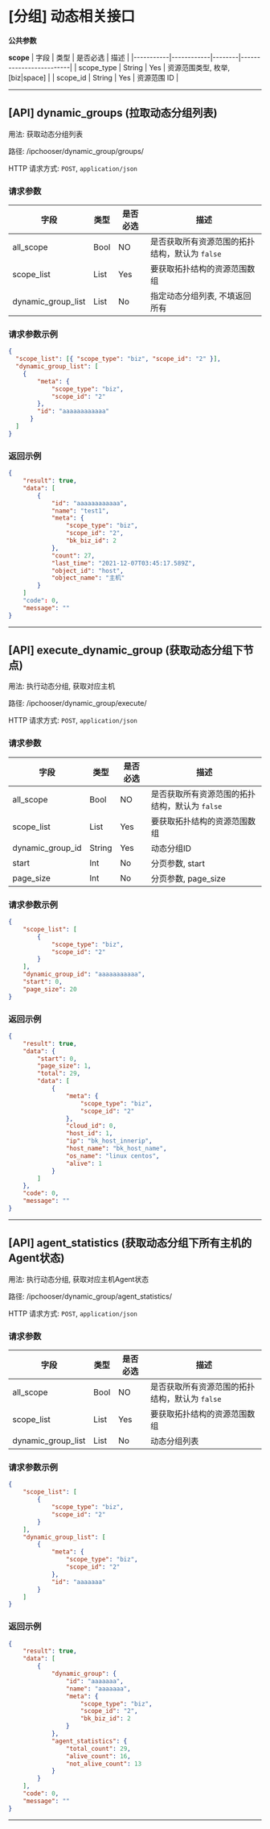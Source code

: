 # [分组] 动态相关接口

**公共参数**

**scope**
| 字段 | 类型 | 是否必选 | 描述 |
|-----------|------------|--------|-------------------------|
| scope_type | String | Yes | 资源范围类型, 枚举, [biz|space] |
| scope_id | String | Yes | 资源范围 ID |

<hr>

## [API] dynamic_groups (拉取动态分组列表)

用法: 获取动态分组列表

路径: /ipchooser/dynamic_group/groups/

HTTP 请求方式: `POST`, `application/json`

### 请求参数

| 字段       | 类型 | 是否必选 | 描述                                           |
| ---------- | ---- | -------- | ---------------------------------------------- |
| all_scope  | Bool | NO       | 是否获取所有资源范围的拓扑结构，默认为 `false` |
| scope_list | List | Yes      | 要获取拓扑结构的资源范围数组                   |
| dynamic_group_list | List | No | 指定动态分组列表, 不填返回所有 |

### 请求参数示例

```json
{
  "scope_list": [{ "scope_type": "biz", "scope_id": "2" }],
  "dynamic_group_list": [
    {
        "meta": {
            "scope_type": "biz",
            "scope_id": "2"
        },
        "id": "aaaaaaaaaaaa"
      }
  ]
}
```

### 返回示例

```json
{
    "result": true,
    "data": [
        {
            "id": "aaaaaaaaaaaa",
            "name": "test1",
            "meta": {
                "scope_type": "biz",
                "scope_id": "2",
                "bk_biz_id": 2
            },
            "count": 27,
            "last_time": "2021-12-07T03:45:17.589Z",
            "object_id": "host",
            "object_name": "主机"
        }
    ]
    "code": 0,
    "message": ""
}
```

<hr>

## [API] execute_dynamic_group (获取动态分组下节点)

用法: 执行动态分组, 获取对应主机

路径: /ipchooser/dynamic_group/execute/

HTTP 请求方式: `POST`, `application/json`

### 请求参数

| 字段       | 类型 | 是否必选 | 描述                                           |
| ---------- | ---- | -------- | ---------------------------------------------- |
| all_scope  | Bool | NO       | 是否获取所有资源范围的拓扑结构，默认为 `false` |
| scope_list | List | Yes      | 要获取拓扑结构的资源范围数组                   |
| dynamic_group_id | String | Yes | 动态分组ID |
| start | Int | No | 分页参数, start |
| page_size | Int | No | 分页参数, page_size |

### 请求参数示例

```json
{
    "scope_list": [
        {
            "scope_type": "biz",
            "scope_id": "2"
        }
    ],
    "dynamic_group_id": "aaaaaaaaaaa",
    "start": 0,
    "page_size": 20
}
```

### 返回示例

```json
{
    "result": true,
    "data": {
        "start": 0,
        "page_size": 1,
        "total": 29,
        "data": [
            {
                "meta": {
                    "scope_type": "biz",
                    "scope_id": "2"
                },
                "cloud_id": 0,
                "host_id": 1,
                "ip": "bk_host_innerip",
                "host_name": "bk_host_name",
                "os_name": "linux centos",
                "alive": 1
            }
        ]
    },
    "code": 0,
    "message": ""
}
```

<hr>

## [API] agent_statistics (获取动态分组下所有主机的Agent状态)

用法: 执行动态分组, 获取对应主机Agent状态

路径: /ipchooser/dynamic_group/agent_statistics/

HTTP 请求方式: `POST`, `application/json`

### 请求参数

| 字段       | 类型 | 是否必选 | 描述                                           |
| ---------- | ---- | -------- | ---------------------------------------------- |
| all_scope  | Bool | NO       | 是否获取所有资源范围的拓扑结构，默认为 `false` |
| scope_list | List | Yes      | 要获取拓扑结构的资源范围数组                   |
| dynamic_group_list | List | No | 动态分组列表 |

### 请求参数示例

```json
{
    "scope_list": [
        {
            "scope_type": "biz",
            "scope_id": "2"
        }
    ],
    "dynamic_group_list": [
        {
            "meta": {
                "scope_type": "biz",
                "scope_id": "2"
            },
            "id": "aaaaaaa"
        }
    ]
}
```

### 返回示例

```json
{
    "result": true,
    "data": [
        {
            "dynamic_group": {
                "id": "aaaaaaa",
                "name": "aaaaaaa",
                "meta": {
                    "scope_type": "biz",
                    "scope_id": "2",
                    "bk_biz_id": 2
                }
            },
            "agent_statistics": {
                "total_count": 29,
                "alive_count": 16,
                "not_alive_count": 13
            }
        }
    ],
    "code": 0,
    "message": ""
}
```

<hr>


